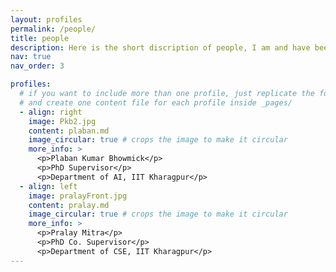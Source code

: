 ```yaml
---
layout: profiles
permalink: /people/
title: people
description: Here is the short discription of people, I am and have been associated with.
nav: true
nav_order: 3

profiles:
  # if you want to include more than one profile, just replicate the following block
  # and create one content file for each profile inside _pages/
  - align: right
    image: Pkb2.jpg
    content: plaban.md
    image_circular: true # crops the image to make it circular
    more_info: >
      <p>Plaban Kumar Bhowmick</p>
      <p>PhD Supervisor</p>
      <p>Department of AI, IIT Kharagpur</p>
  - align: left
    image: pralayFront.jpg
    content: pralay.md
    image_circular: true # crops the image to make it circular
    more_info: >
      <p>Pralay Mitra</p>
      <p>PhD Co. Supervisor</p>
      <p>Department of CSE, IIT Kharagpur</p>
---
```

